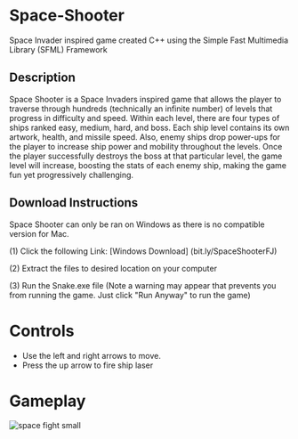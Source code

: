 # Space-Shooter
Space Invader inspired game created C++ using the Simple Fast Multimedia Library (SFML) Framework

## Description
Space Shooter is a Space Invaders inspired game that allows the player to traverse through hundreds (technically an infinite number) of levels that progress in difficulty and speed. Within each level, there are four types of ships ranked easy, medium, hard, and boss. Each ship level contains its own artwork, health, and missile speed. Also, enemy ships drop power-ups for the player to increase ship power and mobility throughout the levels. Once the player successfully destroys the boss at that particular level, the game level will increase, boosting the stats of each enemy ship, making the game fun yet progressively challenging.

## Download Instructions
Space Shooter can only be ran on Windows as there is no compatible version for Mac. 

(1) Click the following Link: [Windows Download] (bit.ly/SpaceShooterFJ)

(2) Extract the files to desired location on your computer

(3) Run the Snake.exe file (Note a warning may appear that prevents you from running the game. Just click "Run Anyway" to run the game)

# Controls
- Use the left and right arrows to move. 
- Press the up arrow to fire ship laser

# Gameplay 
![space fight small](https://user-images.githubusercontent.com/23549050/31362211-2a84d092-ad0c-11e7-8d60-e99f1c9c861a.png)

